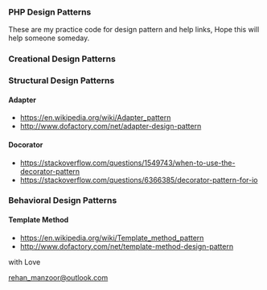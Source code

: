 
### PHP Design Patterns

These are my practice code for design pattern and help links, Hope this will help someone someday.


### Creational Design Patterns

### Structural Design Patterns

#### Adapter
* https://en.wikipedia.org/wiki/Adapter_pattern
* http://www.dofactory.com/net/adapter-design-pattern

#### Docorator
* https://stackoverflow.com/questions/1549743/when-to-use-the-decorator-pattern
* https://stackoverflow.com/questions/6366385/decorator-pattern-for-io

### Behavioral Design Patterns

#### Template Method

* https://en.wikipedia.org/wiki/Template_method_pattern
* http://www.dofactory.com/net/template-method-design-pattern


with Love

[rehan_manzoor@outlook.com](mailto://rehan_manzoor@outlook.com)